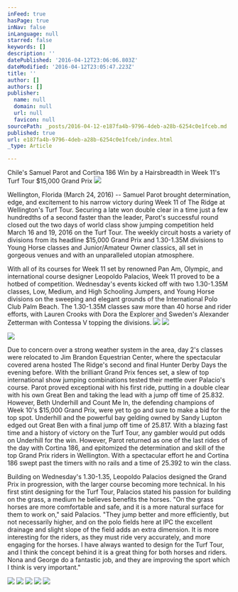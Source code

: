 ```yaml
---
inFeed: true
hasPage: true
inNav: false
inLanguage: null
starred: false
keywords: []
description: ''
datePublished: '2016-04-12T23:06:06.803Z'
dateModified: '2016-04-12T23:05:47.223Z'
title: ''
author: []
authors: []
publisher:
  name: null
  domain: null
  url: null
  favicon: null
sourcePath: _posts/2016-04-12-e187fa4b-9796-4deb-a28b-6254c0e1fceb.md
published: true
url: e187fa4b-9796-4deb-a28b-6254c0e1fceb/index.html
_type: Article

---
```

Chile's Samuel Parot and Cortina 186 Win by a Hairsbreadth in Week 11's Turf Tour $15,000 Grand Prix
![](https://the-grid-user-content.s3-us-west-2.amazonaws.com/8c3651c1-5208-43ac-9ba9-7e92737a84bc.jpg)

Wellington, Florida (March 24, 2016) -- Samuel Parot brought determination, edge, and excitement to his narrow victory during Week 11 of The Ridge at Wellington's Turf Tour. Securing a late won double clear in a time just a few hundredths of a second faster than the leader, Parot's successful round closed out the two days of world class show jumping competition held March 16 and 19, 2016 on the Turf Tour. The weekly circuit hosts a variety of divisions from its headline $15,000 Grand Prix and 1.30-1.35M divisions to Young Horse classes and Junior/Amateur Owner classics, all set in gorgeous venues and with an unparalleled utopian atmosphere.

With all of its courses for Week 11 set by renowned Pan Am, Olympic, and international course designer Leopoldo Palacios, Week 11 proved to be a hotbed of competition. Wednesday's events kicked off with two 1.30-1.35M classes, Low, Medium, and High Schooling Jumpers, and Young Horse divisions on the sweeping and elegant grounds of the International Polo Club Palm Beach. The 1.30-1.35M classes saw more than 40 horse and rider efforts, with Lauren Crooks with Dora the Explorer and Sweden's Alexander Zetterman with Contessa V topping the divisions.
![](https://the-grid-user-content.s3-us-west-2.amazonaws.com/8a7a3ac2-c29d-48b4-bac4-5a263547546f.jpg)
![](https://the-grid-user-content.s3-us-west-2.amazonaws.com/c5096921-652c-42fc-a30f-e4868da5f64d.jpg)

![](https://the-grid-user-content.s3-us-west-2.amazonaws.com/d65aa237-e2c3-4322-b495-ca1de1281d43.jpg)

Due to concern over a strong weather system in the area, day 2's classes were relocated to Jim Brandon Equestrian Center, where the spectacular covered arena hosted The Ridge's second and final Hunter Derby Days the evening before. With the brilliant Grand Prix fences set, a slew of top international show jumping combinations tested their mettle over Palacio's course. Parot proved exceptional with his first ride, putting in a double clear with his own Great Ben and taking the lead with a jump off time of 25.832\. However, Beth Underhill and Count Me In, the defending champions of Week 10's $15,000 Grand Prix, were yet to go and sure to make a bid for the top spot. Underhill and the powerful bay gelding owned by Sandy Lupton edged out Great Ben with a final jump off time of 25.817\. With a blazing fast time and a history of victory on the Turf Tour, any gambler would put odds on Underhill for the win. However, Parot returned as one of the last rides of the day with Cortina 186, and epitomized the determination and skill of the top Grand Prix riders in Wellington. With a spectacular effort he and Cortina 186 swept past the timers with no rails and a time of 25.392 to win the class.

Building on Wednesday's 1.30-1.35, Leopoldo Palacios designed the Grand Prix in progression, with the larger course becoming more technical. In his first stint designing for the Turf Tour, Palacios stated his passion for building on the grass, a medium he believes benefits the horses. "On the grass horses are more comfortable and safe, and it is a more natural surface for them to work on," said Palacios. "They jump better and more efficiently, but not necessarily higher, and on the polo fields here at IPC the excellent drainage and slight slope of the field adds an extra dimension. It is more interesting for the riders, as they must ride very accurately, and more engaging for the horses. I have always wanted to design for the Turf Tour, and I think the concept behind it is a great thing for both horses and riders. Nona and George do a fantastic job, and they are improving the sport which I think is very important."

![](https://the-grid-user-content.s3-us-west-2.amazonaws.com/c6afeaab-f784-4a19-b87d-1fc2021a55e9.jpg)
![](https://the-grid-user-content.s3-us-west-2.amazonaws.com/d1d3f025-730f-4daf-aa34-78c4b41d3cf3.jpg)
![](https://the-grid-user-content.s3-us-west-2.amazonaws.com/c55b5a8b-dcc7-454e-8d6f-c3867f9b4a3c.jpg)
![](https://the-grid-user-content.s3-us-west-2.amazonaws.com/2c072237-29c8-401b-a8c2-f6ee73892c57.jpg)
![](https://the-grid-user-content.s3-us-west-2.amazonaws.com/c4543d7d-eea4-43eb-807a-a1d7db7f2c7d.jpg)
